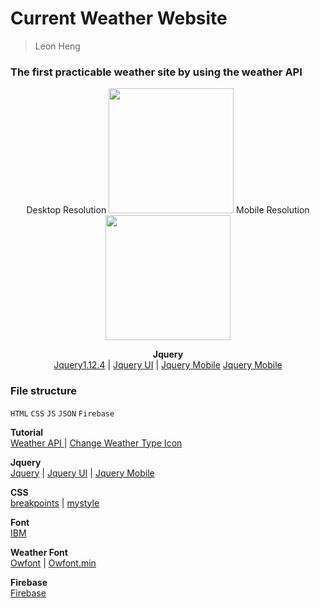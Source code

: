 # Current Weather Website 
> Leon Heng
### The first practicable weather site by using the weather API
<p align="center">
Desktop Resolution
<img src="https://www.fstyle67.com/Fstyle67/m14_img/01.png" height="200px">
Mobile Resolution
<img src="https://www.fstyle67.com/Fstyle67/m14_img/02.png" height="200px">
</p>
<p align="center">
  <b>Jquery</b><br>
  <a href="https://code.jquery.com/jquery-1.12.4.js">Jquery1.12.4</a> |
  <a href="https://code.jquery.com/ui/1.12.1/jquery-ui.js">Jquery UI</a> |
  <a href="https://code.jquery.com/mobile/1.4.5/jquery.mobile-1.4.5.min.css">Jquery Mobile</a> 
  <a href="https://code.jquery.com/mobile/1.4.5/jquery.mobile-1.4.5.min.css">Jquery Mobile</a> 
</p>

### File structure
`HTML` `CSS` `JS` `JSON` `Firebase`


<b>Tutorial</b><br>
<a href="https://www.youtube.com/watch?v=KT6Jaxl0JM4&t=850ss"> Weather API </a> |
<a href="https://websygen.github.io/owfont/"> Change Weather Type Icon </a>

<b>Jquery</b><br>
  <a href="https://code.jquery.com/jquery-1.12.4.js">Jquery</a> |
  <a href="https://code.jquery.com/ui/1.12.1/jquery-ui.js">Jquery UI</a> |
  <a href="https://code.jquery.com/mobile/1.4.5/jquery.mobile-1.4.5.min.css">Jquery Mobile</a> 

<b>CSS</b><br>
  <a href="https://github.com/LeonYFH/Current_Weather/blob/master/mid013/css/breakpoint.css">breakpoints</a> |
  <a href="https://github.com/LeonYFH/Current_Weather/blob/master/mid013/css/mystyle.css">mystyle</a>

<b>Font</b><br>
  <a href="https://fonts.googleapis.com/css?family=IBM+Plex+Sans">IBM</a>

<b>Weather Font</b><br>
  <a href="https://github.com/LeonYFH/Current_Weather/blob/master/mid013/css/owfont-regular.css">Owfont</a> |
  <a href="https://github.com/LeonYFH/Current_Weather/blob/master/mid013/css/owfont-regular.min.css">Owfont.min</a>

<b>Firebase</b><br>
  <a href="https://www.gstatic.com/firebasejs/4.12.1/firebase.js">Firebase</a>
